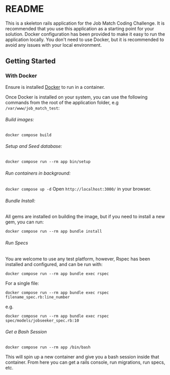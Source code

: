 # README

This is a skeleton rails application for the Job Match Coding Challenge.
It is recommended that you use this application as a starting point for your solution.
Docker configuration has been provided to make it easy to run the application locally.
You don't need to use Docker, but it is recommended to avoid any issues with your local environment.

## Getting Started

### With Docker

Ensure is installed [Docker](https://docs.docker.com/docker-for-mac/install/) to run in a container.

Once Docker is installed on your system, you can use the following commands from the root of the application folder, e.g `/var/www/job_match_test`:

###### Build images:

`docker compose build`

###### Setup and Seed database:

`docker compose run --rm app bin/setup`

###### Run containers in background:

`docker compose up -d`
Open `http://localhost:3000/` in your browser.

###### Bundle Install:

All gems are installed on building the image, but if you need to install a new gem, you can run:

`docker compose run --rm app bundle install`

###### Run Specs

You are welcome to use any test platform, however, Rspec has been installed and configured, and can be run with:

`docker compose run --rm app bundle exec rspec`

For a single file:

`docker compose run --rm app bundle exec rspec filename_spec.rb:line_number`

e.g.

`docker compose run --rm app bundle exec rspec spec/models/jobseeker_spec.rb:10`

###### Get a Bash Session

`docker compose run --rm app /bin/bash`

This will spin up a new container and give you a bash session inside that container.
From here you can get a rails console, run migrations, run specs, etc.
